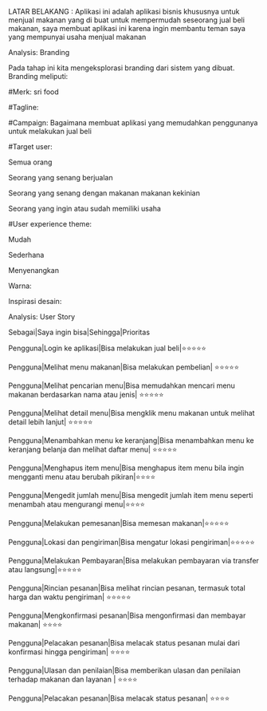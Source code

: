 LATAR BELAKANG : Aplikasi ini adalah aplikasi bisnis khususnya untuk menjual makanan yang di buat untuk mempermudah seseorang jual beli makanan, saya membuat aplikasi ini karena ingin membantu teman saya yang mempunyai usaha menjual makanan


Analysis: Branding


Pada tahap ini kita mengeksplorasi branding dari sistem yang dibuat. Branding meliputi:


#Merk: sri food


#Tagline: 


#Campaign: Bagaimana membuat aplikasi yang memudahkan penggunanya untuk melakukan jual beli


#Target user:


Semua orang


Seorang yang senang berjualan


Seorang yang senang dengan makanan makanan kekinian 


Seorang yang ingin atau sudah memiliki usaha

#User experience theme:


Mudah


Sederhana


Menyenangkan


Warna: 


Inspirasi desain:

Analysis: User Story


Sebagai|Saya ingin bisa|Sehingga|Prioritas


Pengguna|Login ke aplikasi|Bisa melakukan jual beli|⭐⭐⭐⭐⭐


Pengguna|Melihat menu makanan|Bisa melakukan pembelian|	⭐⭐⭐⭐⭐


Pengguna|Melihat pencarian menu|Bisa memudahkan mencari menu makanan berdasarkan nama atau jenis|	⭐⭐⭐⭐⭐


Pengguna|Melihat detail menu|Bisa mengklik menu makanan untuk melihat detail lebih lanjut|	⭐⭐⭐⭐⭐


Pengguna|Menambahkan menu ke keranjang|Bisa menambahkan menu ke keranjang belanja dan melihat daftar menu|	⭐⭐⭐⭐⭐


Pengguna|Menghapus item menu|Bisa menghapus item menu bila ingin mengganti menu atau berubah pikiran|⭐⭐⭐⭐


Pengguna|Mengedit jumlah menu|Bisa mengedit jumlah item menu seperti menambah atau mengurangi menu|⭐⭐⭐⭐


Pengguna|Melakukan pemesanan|Bisa memesan makanan|⭐⭐⭐⭐⭐


Pengguna|Lokasi dan pengiriman|Bisa mengatur lokasi pengiriman|⭐⭐⭐⭐⭐


Pengguna|Melakukan Pembayaran|Bisa melakukan pembayaran via transfer atau langsung|⭐⭐⭐⭐⭐


Pengguna|Rincian pesanan|Bisa melihat rincian pesanan, termasuk total harga dan waktu pengiriman|	⭐⭐⭐⭐⭐


Pengguna|Mengkonfirmasi pesanan|Bisa mengonfirmasi dan membayar makanan|	⭐⭐⭐⭐


Pengguna|Pelacakan pesanan|Bisa melacak status pesanan mulai dari konfirmasi hingga pengiriman|	⭐⭐⭐⭐


Pengguna|Ulasan dan penilaian|Bisa memberikan ulasan dan penilaian terhadap makanan dan layanan |	⭐⭐⭐⭐


Pengguna|Pelacakan pesanan|Bisa melacak status pesanan|	⭐⭐⭐⭐





